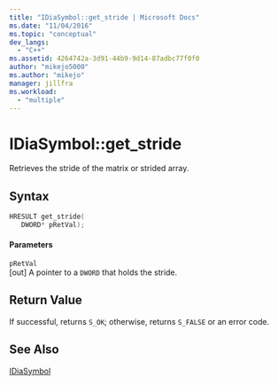```yaml
---
title: "IDiaSymbol::get_stride | Microsoft Docs"
ms.date: "11/04/2016"
ms.topic: "conceptual"
dev_langs: 
  - "C++"
ms.assetid: 4264742a-3d91-44b9-9d14-87adbc77f0f0
author: "mikejo5000"
ms.author: "mikejo"
manager: jillfra
ms.workload: 
  - "multiple"
---
```

# IDiaSymbol::get_stride
Retrieves the stride of the matrix or strided array.  
  
## Syntax  
  
```C++  
HRESULT get_stride(   
   DWORD* pRetVal);  
```  
  
#### Parameters  
 `pRetVal`  
 [out] A pointer to a `DWORD` that holds the stride.  
  
## Return Value  
 If successful, returns `S_OK`; otherwise, returns `S_FALSE` or an error code.  
  
## See Also  
 [IDiaSymbol](../../debugger/debug-interface-access/idiasymbol.md)